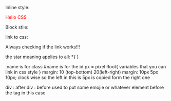 Inline style:

<div style ="color: red"> Hello CSS </div>

Block stile:

<Style>
    div {
        background color: green;
    }
</Style>

link to css:

<link rel="stylesheet" href="style.css"> Always checking if the link works!!!

the star meaning applies to all:
\*{
}

.name is for class
#name is for the id
px = pixel
Root{
variables that you can link in css style
}
margin: 10 (top-bottom) 20(left-right)
margin: 10px 5px 10px; clock wise so the left in this is 5px is copied form the right one

div : after
div : before used to put some emojie or whatever element before the tag in this case <div>
